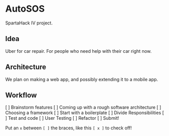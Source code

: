 # AutoSOS
SpartaHack IV project.

## Idea
Uber for car repair. For people who need help with their car right now.

## Architecture
We plan on making a web app, and possibly extending it to a mobile app.

## Workflow
 [ ] Brainstorm features
 [ ] Coming up with a rough software architecture
 [ ] Choosing a framework
 [ ] Start with a boilerplate
 [ ] Divide Responsibilities
 [ ] Test and code
 [ ] User Testing
 [ ] Refactor
 [ ] Submit!

Put an `x` between `[ ]` the braces, like this `[ x ]` to check off!
